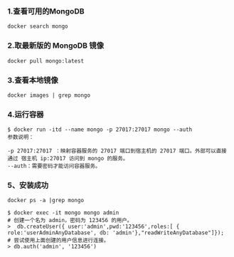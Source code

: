 ### 1.查看可用的MongoDB

```
docker search mongo
```

### 2.取最新版的 MongoDB 镜像

```
docker pull mongo:latest
```

### 3.查看本地镜像

```
docker images | grep mongo
```

### 4.运行容器

```
$ docker run -itd --name mongo -p 27017:27017 mongo --auth
参数说明：

-p 27017:27017 ：映射容器服务的 27017 端口到宿主机的 27017 端口。外部可以直接通过 宿主机 ip:27017 访问到 mongo 的服务。
--auth：需要密码才能访问容器服务。
```

### 5、安装成功

```
docker ps -a |grep mongo 

$ docker exec -it mongo mongo admin
# 创建一个名为 admin，密码为 123456 的用户。
>  db.createUser({ user:'admin',pwd:'123456',roles:[ { role:'userAdminAnyDatabase', db: 'admin'},"readWriteAnyDatabase"]});
# 尝试使用上面创建的用户信息进行连接。
> db.auth('admin', '123456')
```

